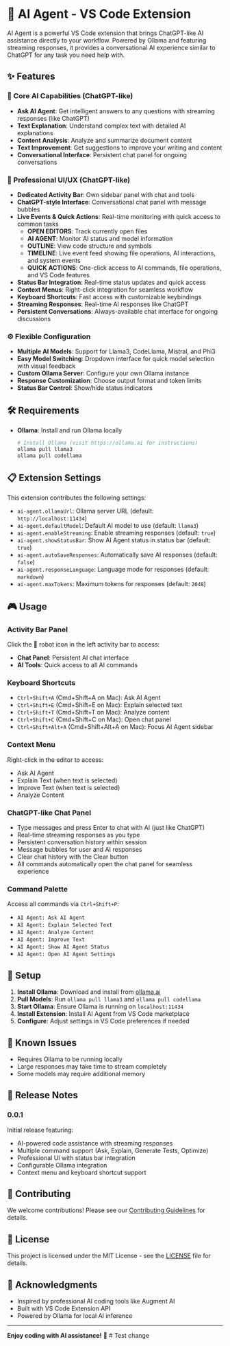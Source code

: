 # 🤖 AI Agent - VS Code Extension

AI Agent is a powerful VS Code extension that brings ChatGPT-like AI assistance directly to your workflow. Powered by Ollama and featuring streaming responses, it provides a conversational AI experience similar to ChatGPT for any task you need help with.

## ✨ Features

### 🎯 Core AI Capabilities (ChatGPT-like)
- **Ask AI Agent**: Get intelligent answers to any questions with streaming responses (like ChatGPT)
- **Text Explanation**: Understand complex text with detailed AI explanations
- **Content Analysis**: Analyze and summarize document content
- **Text Improvement**: Get suggestions to improve your writing and content
- **Conversational Interface**: Persistent chat panel for ongoing conversations

### 🚀 Professional UI/UX (ChatGPT-like)
- **Dedicated Activity Bar**: Own sidebar panel with chat and tools
- **ChatGPT-style Interface**: Conversational chat panel with message bubbles
- **Live Events & Quick Actions**: Real-time monitoring with quick access to common tasks
  - **OPEN EDITORS**: Track currently open files
  - **AI AGENT**: Monitor AI status and model information
  - **OUTLINE**: View code structure and symbols
  - **TIMELINE**: Live event feed showing file operations, AI interactions, and system events
  - **QUICK ACTIONS**: One-click access to AI commands, file operations, and VS Code features
- **Status Bar Integration**: Real-time status updates and quick access
- **Context Menus**: Right-click integration for seamless workflow
- **Keyboard Shortcuts**: Fast access with customizable keybindings
- **Streaming Responses**: Real-time AI responses like ChatGPT
- **Persistent Conversations**: Always-available chat interface for ongoing discussions

### ⚙️ Flexible Configuration
- **Multiple AI Models**: Support for Llama3, CodeLlama, Mistral, and Phi3
- **Easy Model Switching**: Dropdown interface for quick model selection with visual feedback
- **Custom Ollama Server**: Configure your own Ollama instance
- **Response Customization**: Choose output format and token limits
- **Status Bar Control**: Show/hide status indicators

## 🛠️ Requirements

- **Ollama**: Install and run Ollama locally
  ```bash
  # Install Ollama (visit https://ollama.ai for instructions)
  ollama pull llama3
  ollama pull codellama
  ```

## 📋 Extension Settings

This extension contributes the following settings:

- `ai-agent.ollamaUrl`: Ollama server URL (default: `http://localhost:11434`)
- `ai-agent.defaultModel`: Default AI model to use (default: `llama3`)
- `ai-agent.enableStreaming`: Enable streaming responses (default: `true`)
- `ai-agent.showStatusBar`: Show AI Agent status in status bar (default: `true`)
- `ai-agent.autoSaveResponses`: Automatically save AI responses (default: `false`)
- `ai-agent.responseLanguage`: Language mode for responses (default: `markdown`)
- `ai-agent.maxTokens`: Maximum tokens for responses (default: `2048`)

## 🎮 Usage

### Activity Bar Panel
Click the 🤖 robot icon in the left activity bar to access:
- **Chat Panel**: Persistent AI chat interface
- **AI Tools**: Quick access to all AI commands

### Keyboard Shortcuts
- `Ctrl+Shift+A` (Cmd+Shift+A on Mac): Ask AI Agent
- `Ctrl+Shift+E` (Cmd+Shift+E on Mac): Explain selected text
- `Ctrl+Shift+T` (Cmd+Shift+T on Mac): Analyze content
- `Ctrl+Shift+C` (Cmd+Shift+C on Mac): Open chat panel
- `Ctrl+Shift+Alt+A` (Cmd+Shift+Alt+A on Mac): Focus AI Agent sidebar

### Context Menu
Right-click in the editor to access:
- Ask AI Agent
- Explain Text (when text is selected)
- Improve Text (when text is selected)
- Analyze Content

### ChatGPT-like Chat Panel
- Type messages and press Enter to chat with AI (just like ChatGPT)
- Real-time streaming responses as you type
- Persistent conversation history within session
- Message bubbles for user and AI responses
- Clear chat history with the Clear button
- All commands automatically open the chat panel for seamless experience

### Command Palette
Access all commands via `Ctrl+Shift+P`:
- `AI Agent: Ask AI Agent`
- `AI Agent: Explain Selected Text`
- `AI Agent: Analyze Content`
- `AI Agent: Improve Text`
- `AI Agent: Show AI Agent Status`
- `AI Agent: Open AI Agent Settings`

## 🔧 Setup

1. **Install Ollama**: Download and install from [ollama.ai](https://ollama.ai)
2. **Pull Models**: Run `ollama pull llama3` and `ollama pull codellama`
3. **Start Ollama**: Ensure Ollama is running on `localhost:11434`
4. **Install Extension**: Install AI Agent from VS Code marketplace
5. **Configure**: Adjust settings in VS Code preferences if needed

## 🐛 Known Issues

- Requires Ollama to be running locally
- Large responses may take time to stream completely
- Some models may require additional memory

## 📝 Release Notes

### 0.0.1

Initial release featuring:
- AI-powered code assistance with streaming responses
- Multiple command support (Ask, Explain, Generate Tests, Optimize)
- Professional UI with status bar integration
- Configurable Ollama integration
- Context menu and keyboard shortcut support

## 🤝 Contributing

We welcome contributions! Please see our [Contributing Guidelines](CONTRIBUTING.md) for details.

## 📄 License

This project is licensed under the MIT License - see the [LICENSE](LICENSE) file for details.

## 🙏 Acknowledgments

- Inspired by professional AI coding tools like Augment AI
- Built with VS Code Extension API
- Powered by Ollama for local AI inference

---

**Enjoy coding with AI assistance!** 🚀
#   T e s t   c h a n g e  
 
